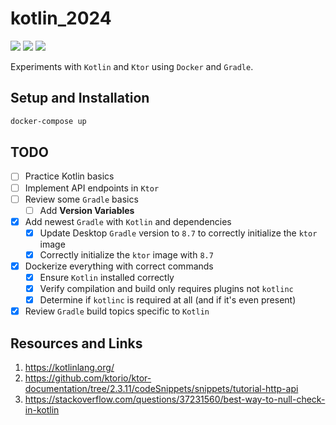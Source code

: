 # kotlin_2024

[![](https://img.shields.io/badge/Kotlin-1.9.22-purple.svg)](https://kotlinlang.org/) [![](https://img.shields.io/badge/ktor-2.3.11-purple.svg)](https://ktor.io/docs/welcome.html)
[![](https://img.shields.io/badge/gradle-8.7-blue.svg)](https://docs.gradle.org/current/userguide/userguide.html)

Experiments with `Kotlin` and `Ktor` using `Docker` and `Gradle`.

## Setup and Installation

```bash
docker-compose up
```

## TODO 

- [ ] Practice Kotlin basics
- [ ] Implement API endpoints in `Ktor`
- [ ] Review some `Gradle` basics
  - [ ] Add **Version Variables**
- [x] Add newest `Gradle` with `Kotlin` and dependencies
  - [x] Update Desktop `Gradle` version to `8.7` to correctly initialize the `ktor` image
  - [x] Correctly initialize the `ktor` image with `8.7`
- [x] Dockerize everything with correct commands
  - [x] Ensure `Kotlin` installed correctly
  - [x] Verify compilation and build only requires plugins not `kotlinc`
  - [x] Determine if `kotlinc` is required at all (and if it's even present)
- [x] Review `Gradle` build topics specific to `Kotlin`

## Resources and Links 

1. https://kotlinlang.org/
1. https://github.com/ktorio/ktor-documentation/tree/2.3.11/codeSnippets/snippets/tutorial-http-api
2. https://stackoverflow.com/questions/37231560/best-way-to-null-check-in-kotlin